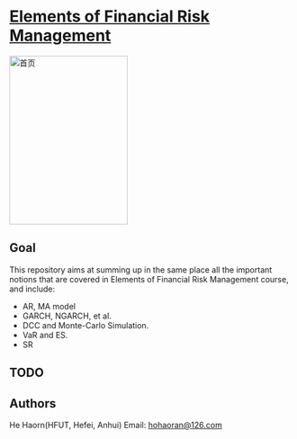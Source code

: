 [Elements of Financial Risk Management](https://booksite.elsevier.com/9780123744487)
==========================

<img src="https://github.com/hehaoran-ori/Tyrant/raw/master/tool/cover_page.png" alt="首页" width=210 height=300 />

Goal
--------------------------

This repository aims at summing up in the same place all the important notions that are covered in Elements of Financial Risk Management course, and include:

* AR, MA model
* GARCH, NGARCH, et al.
* DCC and Monte-Carlo Simulation.
* VaR and ES.
* SR

TODO
--------------------------

Authors
--------------------------

He Haorn(HFUT, Hefei, Anhui) Email: hohaoran@126.com
